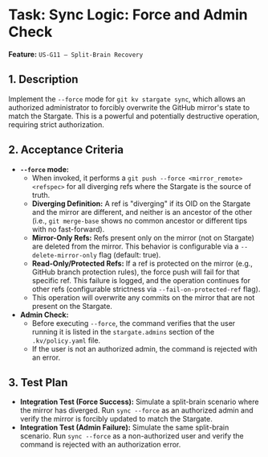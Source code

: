 # Task: Sync Logic: Force and Admin Check

**Feature:** `US-G11 — Split-Brain Recovery`

## 1. Description

Implement the `--force` mode for `git kv stargate sync`, which allows an authorized administrator to forcibly overwrite the GitHub mirror's state to match the Stargate. This is a powerful and potentially destructive operation, requiring strict authorization.

## 2. Acceptance Criteria

- **`--force` mode:**
  - When invoked, it performs a `git push --force <mirror_remote> <refspec>` for all diverging refs where the Stargate is the source of truth.
  - **Diverging Definition:** A ref is "diverging" if its OID on the Stargate and the mirror are different, and neither is an ancestor of the other (i.e., `git merge-base` shows no common ancestor or different tips with no fast-forward).
  - **Mirror-Only Refs:** Refs present only on the mirror (not on Stargate) are deleted from the mirror. This behavior is configurable via a `--delete-mirror-only` flag (default: true).
  - **Read-Only/Protected Refs:** If a ref is protected on the mirror (e.g., GitHub branch protection rules), the force push will fail for that specific ref. This failure is logged, and the operation continues for other refs (configurable strictness via `--fail-on-protected-ref` flag).
  - This operation will overwrite any commits on the mirror that are not present on the Stargate.
- **Admin Check:**
  - Before executing `--force`, the command verifies that the user running it is listed in the `stargate.admins` section of the `.kv/policy.yaml` file.
  - If the user is not an authorized admin, the command is rejected with an error.

## 3. Test Plan

- **Integration Test (Force Success):** Simulate a split-brain scenario where the mirror has diverged. Run `sync --force` as an authorized admin and verify the mirror is forcibly updated to match the Stargate.
- **Integration Test (Admin Failure):** Simulate the same split-brain scenario. Run `sync --force` as a non-authorized user and verify the command is rejected with an authorization error.
